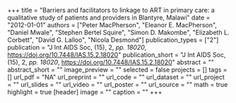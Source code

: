 +++
title = "Barriers and facilitators to linkage to ART in primary care: a qualitative study of patients and providers in Blantyre, Malawi"
date = "2012-01-01"
authors = ["Peter MacPherson", "Eleanor E. MacPherson", "Daniel Mwale", "Stephen Bertel Squire", "Simon D. Makombe", "Elizabeth L. Corbett", "David G. Lalloo", "Nicola Desmond"]
publication_types = ["2"]
publication = "J Int AIDS Soc, (15), 2, _pp. 18020_, https://doi.org/10.7448/IAS.15.2.18020"
publication_short = "J Int AIDS Soc, (15), 2, _pp. 18020_, https://doi.org/10.7448/IAS.15.2.18020"
abstract = ""
abstract_short = ""
image_preview = ""
selected = false
projects = []
tags = []
url_pdf = "NA"
url_preprint = ""
url_code = ""
url_dataset = ""
url_project = ""
url_slides = ""
url_video = ""
url_poster = ""
url_source = ""
math = true
highlight = true
[header]
image = ""
caption = ""
+++
